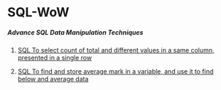 # SQL-WoW
##### Advance SQL Data Manipulation Techniques
1. [SQL To select count of total and different values in a same column, presented in a single row](https://github.com/biswabijaya/SQL-WoW/blob/master/querie/q1.sql "SQL To select count of total and different values in a same column, presented in a single row")

3. [SQL To find and store average mark in a variable, and use it to find below and average data](https://github.com/biswabijaya/SQL-WoW/blob/master/querie/q2.sql "SQL To find and store average mark in a variable, and use it to find below and average data")

